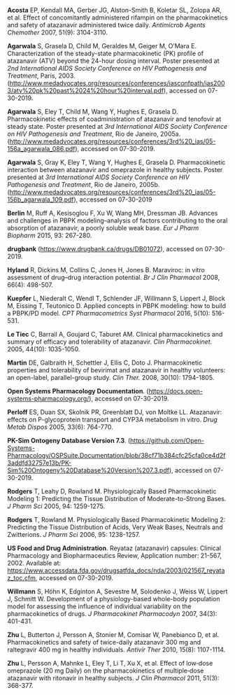 **Acosta** EP, Kendall MA, Gerber JG, Alston-Smith B, Koletar SL, Zolopa AR, et al. Effect of concomitantly administered rifampin on the pharmacokinetics and safety of atazanavir administered twice daily. *Antimicrob Agents Chemother* 2007, 51(9): 3104-3110.

**Agarwala** S, Grasela D, Child M, Geraldes M, Geiger M, O’Mara E. Characterization of the steady-state pharmacokinetic (PK) profile of atazanavir (ATV) beyond the 24-hour 
dosing interval. Poster presented at *2nd International AIDS Society Conference on HIV Pathogenesis and Treatment*, Paris, 2003. (http://www.medadvocates.org/resources/conferences/iasconfpath/ias2003/atv%20pk%20past%2024%20hour%20interval.pdf), accessed on 07-30-2019.

**Agarwala** S, Eley T, Child M, Wang Y, Hughes E, Grasela D. Pharmacokinetic effects of coadministration of atazanavir and tenofovir at steady state. Poster presented at *3rd International AIDS Society Conference on HIV Pathogenesis and Treatment*, Rio de Janeiro, 2005a. (http://www.medadvocates.org/resources/conferences/3rd%20_ias/05-156a_agarwala_086.pdf), accessed on 07-30-2019.

**Agarwala** S, Gray K, Eley T, Wang Y, Hughes E, Grasela D. Pharmacokinetic interaction between atazanavir and omeprazole in healthy subjects. Poster presented at *3rd International AIDS Society Conference on HIV Pathogenesis and Treatment*, Rio de Janeiro, 2005b. (http://www.medadvocates.org/resources/conferences/3rd%20_ias/05-156b_agarwala_109.pdf), accessed on 07-30-2019

**Berlin** M, Ruff A, Kesisoglou F, Xu W, Wang MH, Dressman JB. Advances and challenges in PBPK modeling–analysis of factors contributing to the oral absorption of atazanavir, a poorly soluble weak base. *Eur J Pharm Biopharm* 2015, 93: 267-280.

**drugbank** (https://www.drugbank.ca/drugs/DB01072), accessed on 07-30-2019.

**Hyland** R, Dickins M, Collins C, Jones H, Jones B. Maraviroc: in vitro assessment of 
drug–drug interaction potential. *Br J Clin Pharmacol* 2008, 66(4): 498-507.

**Kuepfer** L, Niederalt C, Wendl T, Schlender JF, Willmann S, Lippert J, Block M, Eissing T, Teutonico D. Applied concepts in PBPK modeling: how to build a PBPK/PD model. *CPT Pharmacometrics Syst Pharmacol* 2016, 5(10): 516-531.

**Le Tiec** C, Barrail A, Goujard C, Taburet AM. Clinical pharmacokinetics and summary of 
efficacy and tolerability of atazanavir. *Clin Pharmacokinet.* 2005, 44(10): 1035-1050.

**Martin** DE, Galbraith H, Schettler J, Ellis C, Doto J. Pharmacokinetic properties and tolerability of bevirimat and atazanavir in healthy volunteers: an open-label, parallel-group study. *Clin Ther.* 2008, 30(10): 1794-1805.

**Open Systems Pharmacology Documentation**. (https://docs.open-systems-pharmacology.org/), accessed on 07-30-2019.

**Perloff** ES, Duan SX, Skolnik PR, Greenblatt DJ, von Moltke LL. Atazanavir: effects on P-glycoprotein transport and CYP3A metabolism in vitro. *Drug Metab Dispos* 2005, 33(6): 764-770.

**PK-Sim Ontogeny Database Version 7.3**. (https://github.com/Open-Systems-Pharmacology/OSPSuite.Documentation/blob/38cf71b384cfc25cfa0ce4d2f3addfd32757e13b/PK-Sim%20Ontogeny%20Database%20Version%207.3.pdf), accessed on 07-30-2019.

**Rodgers** T, Leahy D, Rowland M. Physiologically Based Pharmacokinetic Modeling 1: Predicting the Tissue Distribution of Moderate-to-Strong Bases. *J Pharm Sci* 2005, 94: 1259-1275.

**Rodgers** T, Rowland M. Physiologically Based Pharmacokinetic Modeling 2: Predicting the Tissue Distribution of Acids, Very Weak Bases, Neutrals and Zwitterions. *J Pharm Sci* 2006, 95: 1238-1257.

**US Food and Drug Administration**. Reyataz (atazanavir) capsules: Clinical Pharmacology and Biopharmaceutics Review, Application number: 21-567, 2002. Available at: https://www.accessdata.fda.gov/drugsatfda_docs/nda/2003/021567_reyataz_toc.cfm, accessed on 07-30-2019.

**Willmann** S, Höhn K, Edginton A, Sevestre M, Solodenko J, Weiss W, Lippert J, Schmitt W. Development of a physiology-based whole-body population model for assessing the influence of individual variability on the pharmacokinetics of drugs. *J Pharmacokinet Pharmacodyn* 2007, 34(3): 401-431.

**Zhu** L, Butterton J, Persson A, Stonier M, Comisar W, Panebianco D, et al. Pharmacokinetics and safety of twice-daily atazanavir 300 mg and raltegravir 400 mg in healthy individuals. *Antivir Ther* 2010, 15(8): 1107-1114.

**Zhu** L, Persson A, Mahnke L, Eley T, Li T, Xu X, et al. Effect of low‐dose omeprazole (20 mg Daily) on the pharmacokinetics of multiple‐dose atazanavir with ritonavir in healthy subjects. *J Clin Pharmacol* 2011, 51(3): 368-377.